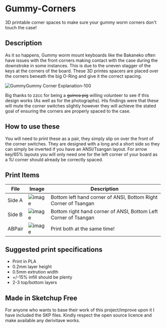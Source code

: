 # Gummy-Corners
3D printable corner spaces to make sure your gummy worm corners don't touch the case!


## Description
As it so happens, Gummy worm mount keyboards like the Bakaneko often have issues with the front corners making contact with the case during the downstroke in some instances. This is due to the uneven stagger of the keys at the corners of the board. These 3D printes spacers are placed over the corners beneath the big O-Ring and give it the correct spacing.

![GummyGummy Corner Explanation-100](https://user-images.githubusercontent.com/8606354/171972096-f644a5fb-4bcf-4815-94c5-f52b63561796.jpg)

Big thanks to zzcc for being a ~~guinea pig~~ willing volunteer to see if this design works (As well as for the photographs). His findings were that these will mute the corner switches slightly however they will achieve the stated goal of ensuring the corners are properly spaced to the case.


## How to use these

You will need to print these as a pair, they simply slip on over the front of the corner switches. They are designed with a long and a short side so they can simply be inverted if you have an ANSI/Tsangan layout. For arrow key/65% layouts you will only need one for the left corner of your board as a 1U corner should already be correctly spaced.


## Print Items

| File | Image | Description
|------------|------------|------------|
| Side A | ![image](https://user-images.githubusercontent.com/8606354/171972207-071ab68d-50b9-43ec-85d5-c153829d4272.png) |Bottom left hand corner of ANSI, Bottom Right Corner of Tsangan| 
| Side B | ![image](https://user-images.githubusercontent.com/8606354/171972209-68e1edb6-aac7-4d33-b210-12a6d8f3b16a.png) |Bottom right hand corner of ANSI, Bottom Left Corner of Tsangan|
| ABPair | ![image](https://user-images.githubusercontent.com/8606354/171972211-8272caf7-28d6-4923-8faf-41123c7328b3.png) |Print both at the same time!|

## Suggested print specifications

- Print in PLA
- 0.2mm layer height
- 0.5mm extrution width
- +/-15% infill should be plenty
- 2-3 top/bottom layers

## Made in Sketchup Free

For anyone who wants to base their work of this project/improve upon it I have included the SKP files. Kindly respect the open source licence and make available any derivitave works.
